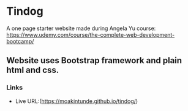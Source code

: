 # Tindog
A one page starter website made during Angela Yu course: https://www.udemy.com/course/the-complete-web-development-bootcamp/ 

## Website uses Bootstrap framework and plain html and css.
### Links
- Live URL:(https://moakintunde.github.io/tindog/)

